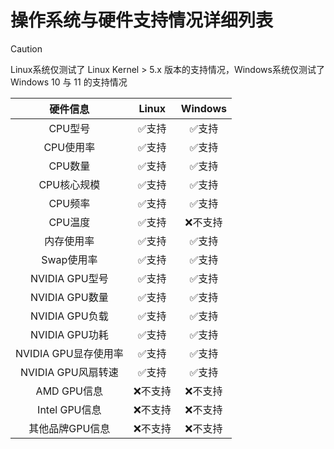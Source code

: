 # 操作系统与硬件支持情况详细列表

> [!CAUTION]
> 
> Linux系统仅测试了 Linux Kernel > 5.x 版本的支持情况，Windows系统仅测试了Windows 10 与 11 的支持情况

<div align="center">

|       硬件信息       |  Linux  | Windows |
| :------------------: | :-----: | :-----: |
|       CPU型号        |  ✅支持  |  ✅支持  |
|      CPU使用率       |  ✅支持  |  ✅支持  |
|       CPU数量        |  ✅支持  |  ✅支持  |
|     CPU核心规模      |  ✅支持  |  ✅支持  |
|       CPU频率        |  ✅支持  |  ✅支持  |
|       CPU温度        |  ✅支持  | ❌不支持 |
|      内存使用率      |  ✅支持  |  ✅支持  |
|      Swap使用率      |  ✅支持  |  ✅支持  |
|    NVIDIA GPU型号    |  ✅支持  |  ✅支持  |
|    NVIDIA GPU数量    |  ✅支持  |  ✅支持  |
|    NVIDIA GPU负载    |  ✅支持  |  ✅支持  |
|    NVIDIA GPU功耗    |  ✅支持  |  ✅支持  |
| NVIDIA GPU显存使用率 |  ✅支持  |  ✅支持  |
|  NVIDIA GPU风扇转速  |  ✅支持  |  ✅支持  |
|     AMD GPU信息      | ❌不支持 | ❌不支持 |
|    Intel GPU信息     | ❌不支持 | ❌不支持 |
|   其他品牌GPU信息    | ❌不支持 | ❌不支持 |

</div >
